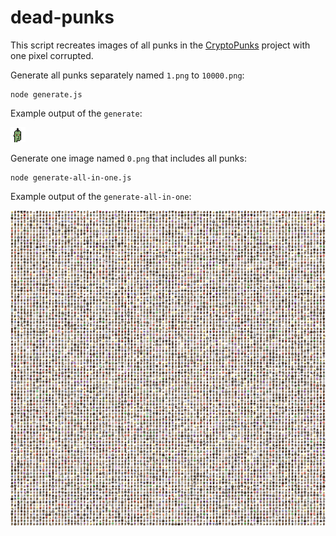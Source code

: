 # dead-punks

This script recreates images of all punks in the [CryptoPunks](https://www.larvalabs.com/cryptopunks) project with one pixel corrupted.

Generate all punks separately named `1.png` to `10000.png`:

```
node generate.js
```

Example output of the `generate`:

![Dead Punks](./images/generate.png)

Generate one image named `0.png` that includes all punks:

```
node generate-all-in-one.js
```

Example output of the `generate-all-in-one`:

![Dead Punks](./images/generate-all-in-one.png)
